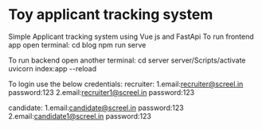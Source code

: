 # Toy applicant tracking system
Simple Applicant tracking system using Vue js and FastApi
To run frontend app open terminal:
cd blog
npm run serve

To run backend open another terminal:
cd server
server/Scripts/activate
uvicorn index:app --reload

To login use the below credentials:
recruiter:
1.email:recruiter@screel.in password:123
2.email:recruiter1@screel.in password:123

candidate:
1.email:candidate@screel.in password:123
2.email:candidate1@screel.in password:123
 
